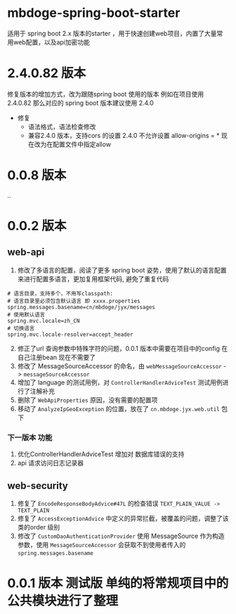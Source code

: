 # mbdoge-spring-boot-starter
适用于 spring boot 2.x 版本的starter ，用于快速创建web项目，内置了大量常用web配置，以及api加密功能

# 2.4.0.82 版本
修复版本的增加方式，改为跟随spring boot 使用的版本
例如在项目使用 2.4.0.82 那么对应的 spring boot 版本建议使用 2.4.0

* 修复
    - 语法格式，语法检查修改
    - 兼容2.4.0 版本，支持cors 的设置 2.4.0 不允许设置 allow-origins = * 现在改为在配置文件中指定allow

# 0.0.8 版本
..

# 0.0.2 版本

## web-api
1. 修改了多语言的配置，阅读了更多 spring boot 姿势，使用了默认的语言配置来进行配置多语言，更加复用框架代码, 避免了重复代码

```properties
# 语言目录，支持多个，不用写classpath:
# 语言目录里必须包含默认语言 即 xxxx.properties
spring.messages.basename=cn/mbdoge/jyx/messages
# 使用默认语言
spring.mvc.locale=zh_CN
# 切换语言
spring.mvc.locale-resolver=accept_header
```

2. 修正了url 查询参数中特殊字符的问题，0.0.1 版本中需要在项目中的config 在自己注册bean 现在不需要了
3. 修改了 MessageSourceAccessor 的命名，由 `webMessageSourceAccessor` -> `messageSourceAccessor`
4. 增加了 language 的测试用例，对 `ControllerHandlerAdviceTest` 测试用例进行了注解补充
5. 删除了 `WebApiProperties` 原因，没有需要的配置项
6. 移动了 `AnalyzeIpGeoException` 的位置，放在了 `cn.mbdoge.jyx.web.util` 包下

### 下一版本 功能

1. 优化ControllerHandlerAdviceTest 增加对 数据库错误的支持
2. api 请求访问日志记录器

## web-security
1. 修复了 `EncodeResponseBodyAdvice#47L` 的检查错误 `TEXT_PLAIN_VALUE -> TEXT_PLAIN`
2. 修复了 `AccessExceptionAdvice` 中定义的异常拦截，被覆盖的问题，调整了该类的order 级别
3. 修改了 `CustomDaoAuthenticationProvider` 使用 MessageSource 作为构造参数，使用 `MessageSourceAccessor` 会获取不到使用者传入的`spring.messages.basename`

# 0.0.1 版本 测试版 单纯的将常规项目中的公共模块进行了整理